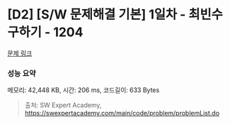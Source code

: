 # [D2] [S/W 문제해결 기본] 1일차 - 최빈수 구하기 - 1204 

[문제 링크](https://swexpertacademy.com/main/code/problem/problemDetail.do?contestProbId=AV13zo1KAAACFAYh) 

### 성능 요약

메모리: 42,448 KB, 시간: 206 ms, 코드길이: 633 Bytes



> 출처: SW Expert Academy, https://swexpertacademy.com/main/code/problem/problemList.do